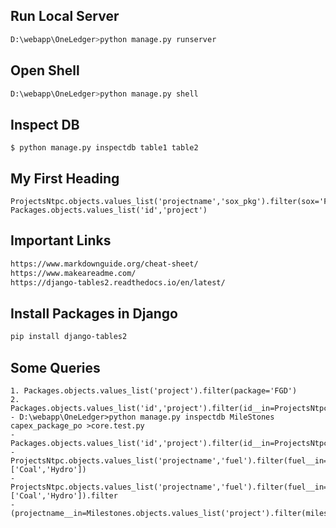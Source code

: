 ## Run Local Server
```bash
D:\webapp\OneLedger>python manage.py runserver
```
## Open Shell
```bash
D:\webapp\OneLedger>python manage.py shell
```

## Inspect DB
```
$ python manage.py inspectdb table1 table2
```

## My First Heading
```
ProjectsNtpc.objects.values_list('projectname','sox_pkg').filter(sox='F')
Packages.objects.values_list('id','project')
```
## Important Links
```bash
https://www.markdownguide.org/cheat-sheet/
https://www.makeareadme.com/
https://django-tables2.readthedocs.io/en/latest/
```
## Install Packages in Django
```bash
pip install django-tables2
```

## Some Queries
```
1. Packages.objects.values_list('project').filter(package='FGD')
2. Packages.objects.values_list('id','project').filter(id__in=ProjectsNtpc.objects.values_list('sox_pkg').filter(sox='F'))
- D:\webapp\OneLedger>python manage.py inspectdb MileStones capex_package_po >core.test.py
- Packages.objects.values_list('id','project').filter(id__in=ProjectsNtpc.objects.values_list('sox_pkg').filter(sox='F'))
- ProjectsNtpc.objects.values_list('projectname','fuel').filter(fuel__in= ['Coal','Hydro'])
- ProjectsNtpc.objects.values_list('projectname','fuel').filter(fuel__in= ['Coal','Hydro']).filter
- (projectname__in=Milestones.objects.values_list('project').filter(milestone='TOC').exclude(achieved='A'))
```
